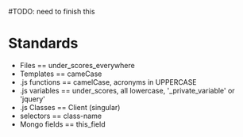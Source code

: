 #TODO: need to finish this
#  Standards

* Files == under\_scores\_everywhere
* Templates == cameCase
* .js functions == camelCase, acronyms in UPPERCASE
* .js variables == under\_scores, all lowercase, '\_private\_variable' or 'jquery'
* .js Classes == Client (singular)
* selectors == class-name
* Mongo fields == this_field


